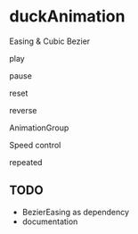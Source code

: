 # duckAnimation

Easing & Cubic Bezier

play

pause

reset

reverse

AnimationGroup

Speed control

repeated

## TODO

- BezierEasing as dependency
- documentation

